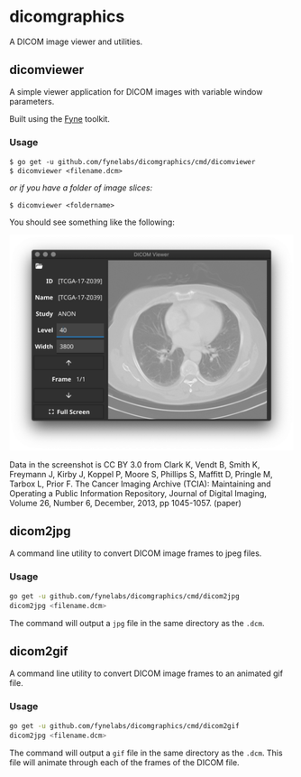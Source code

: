 # dicomgraphics

A DICOM image viewer and utilities.

## dicomviewer

A simple viewer application for DICOM images with variable window parameters.

Built using the [Fyne](https://fyne.io) toolkit.

### Usage

```
$ go get -u github.com/fynelabs/dicomgraphics/cmd/dicomviewer
$ dicomviewer <filename.dcm>
```
_or if you have a folder of image slices:_

```
$ dicomviewer <foldername>
```

You should see something like the following:

![](screenshot.png)

Data in the screenshot is CC BY 3.0 from Clark K, Vendt B, Smith K, Freymann J, Kirby J, Koppel P, Moore S, Phillips S, Maffitt D, Pringle M, Tarbox L, Prior F. The Cancer Imaging Archive (TCIA): Maintaining and Operating a Public Information Repository, Journal of Digital Imaging, Volume 26, Number 6, December, 2013, pp 1045-1057. (paper)

## dicom2jpg

A command line utility to convert DICOM image frames to jpeg files.

### Usage

```sh
go get -u github.com/fynelabs/dicomgraphics/cmd/dicom2jpg
dicom2jpg <filename.dcm>
```

The command will output a `jpg` file in the same directory as the `.dcm`.

## dicom2gif

A command line utility to convert DICOM image frames to an animated gif file.

### Usage

```sh
go get -u github.com/fynelabs/dicomgraphics/cmd/dicom2gif
dicom2jpg <filename.dcm>
```

The command will output a `gif` file in the same directory as the `.dcm`.
This file will animate through each of the frames of the DICOM file.
